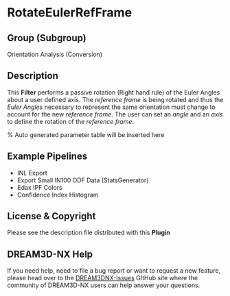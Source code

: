 # RotateEulerRefFrame

## Group (Subgroup)

Orientation Analysis (Conversion)

## Description

This **Filter** performs a passive rotation (Right hand rule) of the Euler Angles about a user defined axis. The *reference frame* is being rotated and thus the *Euler Angles* necessary to represent the same orientation must change to account for the new *reference frame*.  The user can set an *angle* and an *axis* to define the rotation of the *reference frame*.

% Auto generated parameter table will be inserted here

## Example Pipelines

+ INL Export
+ Export Small IN100 ODF Data (StatsGenerator)
+ Edax IPF Colors
+ Confidence Index Histogram

## License & Copyright

Please see the description file distributed with this **Plugin**

## DREAM3D-NX Help

If you need help, need to file a bug report or want to request a new feature, please head over to the [DREAM3DNX-Issues](https://github.com/BlueQuartzSoftware/DREAM3DNX-Issues/discussions) GItHub site where the community of DREAM3D-NX users can help answer your questions.
